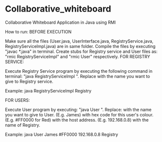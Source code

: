 # Collaborative_whiteboard

Collaborative Whiteboard Application in Java using RMI

How to run: BEFORE EXECUTION

Make sure all the files (User.java, UserInterface.java, RegistryService.java, RegistryServiceImpl.java) are in same folder.
Compile the files by executing "javac *.java" in terminal.
Create stubs for Registry service and User files as: "rmic RegistryServiceImpl" and "rmic User" respectively.
FOR REGISTRY SERVICE:

Execute Registry Service program by executing the following command in terminal: "java RegistryServiceImpl ". Replace with the name you want to give to Registry service.

Example: java RegistryServiceImpl Registry

FOR USERS:

Execute User program by executing: "java User ". Replace: with the name you want to give to User. (E.g. James) with hex code for this user's colour. (E.g. #FF0000 for Red) with the host address. (E.g. 192.168.0.8) with the name of Registry.

Example: java User James #FF0000 192.168.0.8 Registry

